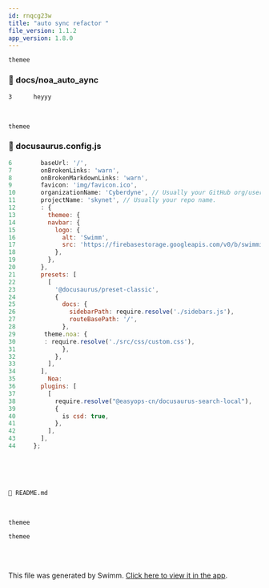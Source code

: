 ```yaml
---
id: rnqcg23w
title: "auto sync refactor "
file_version: 1.1.2
app_version: 1.8.0
---
```


`themee`<swm-token data-swm-token=":docusaurus.config.js:13:1:1:`    themee: { `"/>
<!-- NOTE-swimm-snippet: the lines below link your snippet to Swimm -->
### 📄 docs/noa_auto_aync
```
3      heyyy
```

<br/>

`themee`<swm-token data-swm-token=":docusaurus.config.js:13:1:1:`    themee: { `"/>
<!-- NOTE-swimm-snippet: the lines below link your snippet to Swimm -->
### 📄 docusaurus.config.js
```javascript
6        baseUrl: '/',
7        onBrokenLinks: 'warn',
8        onBrokenMarkdownLinks: 'warn',
9        favicon: 'img/favicon.ico',
10       organizationName: 'Cyberdyne', // Usually your GitHub org/user name.
11       projectName: 'skynet', // Usually your repo name.
12       : {
13         themee: { 
14         navbar: {
15           logo: {
16             alt: 'Swimm',
17             src: 'https://firebasestorage.googleapis.com/v0/b/swimmio/o/Docusaurus%2Flogo.png?alt=media&token=ec1e095a-5db5-4546-ae19-a2296fe2fb6e',
18           },
19         },
20       },
21       presets: [
22         [
23           '@docusaurus/preset-classic',
24           {
25             docs: {
26               sidebarPath: require.resolve('./sidebars.js'),
27               routeBasePath: '/',
28             },
29        theme.noa: {
30        : require.resolve('./src/css/custom.css'),
31             },
32           },
33         ],
34       ],
35         Noa: 
36       plugins: [
37         [
38           require.resolve("@easyops-cn/docusaurus-search-local"),
39           {
40             is csd: true,
41           },
42         ],
43       ],
44     };
```

<br/>

<br/>

<br/>

`📄 README.md`

<br/>

`themee`<swm-token data-swm-token=":docusaurus.config.js:13:1:1:`    themee: { `"/>

`themee`<swm-token data-swm-token=":docusaurus.config.js:13:1:1:`    themee: { `"/>

<br/>

<br/>

This file was generated by Swimm. [Click here to view it in the app](http://localhost:5000/repos/Z2l0aHViJTNBJTNBTm9hUmVwbyUzQSUzQU5vYW96ZXI=/docs/rnqcg23w).
